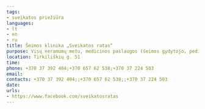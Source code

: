 ```yaml
---
tags:
- sveikatos priežiūra
languages:
- lt
- en
- ru
title: Šeimos klinika „Sveikatos ratas“
purpose: Visų neramumų metu, medicinos paslaugos (šeimos gydytojo, pediatro, odontologų, gydytojų specialistų paslaugas, tyrimus ir kt.) neatlygintinai.
location: Tirkiliškių g. 51
time: 
phone: +370 37 392 404;+370 657 62 538;+370 37 224 503
email: 
contacts: +370 37 392 404;;+370 657 62 538;;+370 37 224 503
date: 
urls:
- https://www.facebook.com/sveikatosratas
---
```


